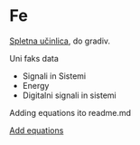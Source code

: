 # Fe


[Spletna učinlica](http://latex.codecogs.com/eqneditor/editor.php), do gradiv. 

Uni faks data
* Signali in Sistemi
* Energy
* Digitalni signali in sistemi


Adding equations ito readme.md

[Add equations](http://latex.codecogs.com/eqneditor/editor.php) 

